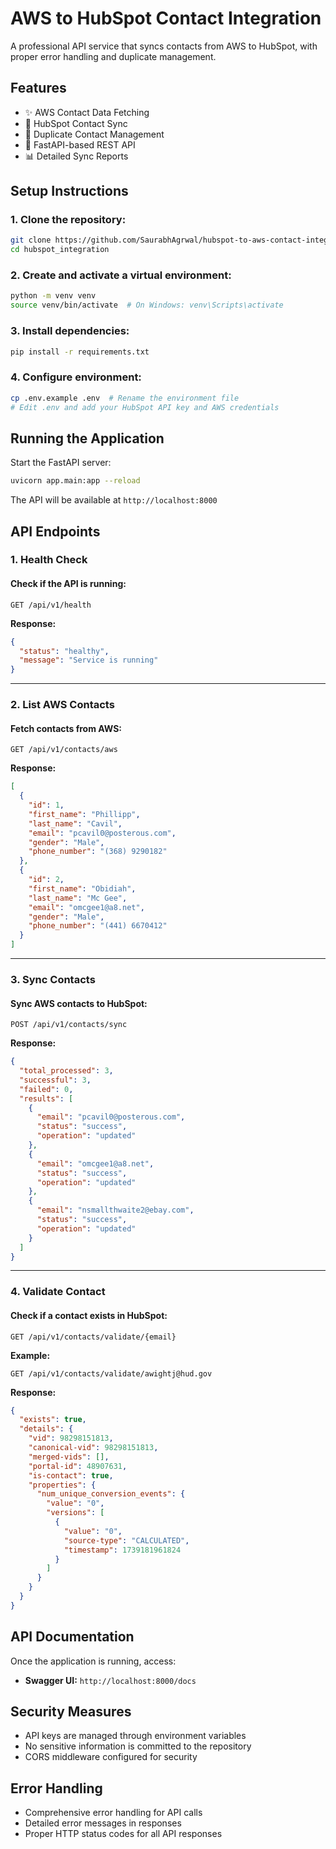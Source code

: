 # AWS to HubSpot Contact Integration

A professional API service that syncs contacts from AWS to HubSpot, with proper error handling and duplicate management.

## Features

- ✨ AWS Contact Data Fetching
- 🔄 HubSpot Contact Sync
- 📝 Duplicate Contact Management
- 🚀 FastAPI-based REST API
- 📊 Detailed Sync Reports

## Setup Instructions

### 1. Clone the repository:
```bash
git clone https://github.com/SaurabhAgrwal/hubspot-to-aws-contact-integration.git
cd hubspot_integration
```

### 2. Create and activate a virtual environment:
```bash
python -m venv venv
source venv/bin/activate  # On Windows: venv\Scripts\activate
```

### 3. Install dependencies:
```bash
pip install -r requirements.txt
```

### 4. Configure environment:
```bash
cp .env.example .env  # Rename the environment file
# Edit .env and add your HubSpot API key and AWS credentials
```

## Running the Application

Start the FastAPI server:
```bash
uvicorn app.main:app --reload
```

The API will be available at `http://localhost:8000`

## API Endpoints

### 1. Health Check
#### Check if the API is running:
```http
GET /api/v1/health
```
**Response:**
```json
{
  "status": "healthy",
  "message": "Service is running"
}
```

---

### 2. List AWS Contacts
#### Fetch contacts from AWS:
```http
GET /api/v1/contacts/aws
```
**Response:**
```json
[
  {
    "id": 1,
    "first_name": "Phillipp",
    "last_name": "Cavil",
    "email": "pcavil0@posterous.com",
    "gender": "Male",
    "phone_number": "(368) 9290182"
  },
  {
    "id": 2,
    "first_name": "Obidiah",
    "last_name": "Mc Gee",
    "email": "omcgee1@a8.net",
    "gender": "Male",
    "phone_number": "(441) 6670412"
  }
]
```

---

### 3. Sync Contacts
#### Sync AWS contacts to HubSpot:
```http
POST /api/v1/contacts/sync
```
**Response:**
```json
{
  "total_processed": 3,
  "successful": 3,
  "failed": 0,
  "results": [
    {
      "email": "pcavil0@posterous.com",
      "status": "success",
      "operation": "updated"
    },
    {
      "email": "omcgee1@a8.net",
      "status": "success",
      "operation": "updated"
    },
    {
      "email": "nsmallthwaite2@ebay.com",
      "status": "success",
      "operation": "updated"
    }
  ]
}
```

---

### 4. Validate Contact
#### Check if a contact exists in HubSpot:
```http
GET /api/v1/contacts/validate/{email}
```
**Example:**
```http
GET /api/v1/contacts/validate/awightj@hud.gov
```
**Response:**
```json
{
  "exists": true,
  "details": {
    "vid": 98298151813,
    "canonical-vid": 98298151813,
    "merged-vids": [],
    "portal-id": 48907631,
    "is-contact": true,
    "properties": {
      "num_unique_conversion_events": {
        "value": "0",
        "versions": [
          {
            "value": "0",
            "source-type": "CALCULATED",
            "timestamp": 1739181961824
          }
        ]
      }
    }
  }
}
```

## API Documentation

Once the application is running, access:
- **Swagger UI:** `http://localhost:8000/docs`

## Security Measures

- API keys are managed through environment variables
- No sensitive information is committed to the repository
- CORS middleware configured for security

## Error Handling

- Comprehensive error handling for API calls
- Detailed error messages in responses
- Proper HTTP status codes for all API responses


